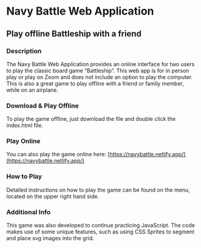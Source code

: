 # Navy Battle Web Application

## Play offline Battleship with a friend


### Description

The Navy Battle Web Application provides an online interface for two users to play the classic board game “Battleship”. This web app is for in person play or play on Zoom and does not include an option to play the computer. This is also a great game to play offline with a friend or family member, while on an airplane.


### Download & Play Offline

To play the game offline, just download the file and double click the index.html file.


### Play Online

You can also play the game online here: [https://navybattle.netlify.app/](https://navybattle.netlify.app/)


### How to Play

Detailed instructions on how to play the game can be found on the menu, located on the upper right hand side. 


### Additional Info

This game was also developed to continue practicing JavaScript. The code makes use of some unique features, such as using CSS Sprites to segment and place svg images into the grid. 